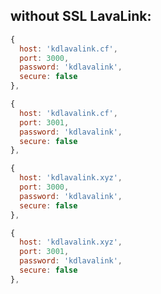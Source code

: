 ## without SSL LavaLink:
```javascript
{
  host: 'kdlavalink.cf',
  port: 3000,
  password: 'kdlavalink',
  secure: false
},
```

```javascript
{
  host: 'kdlavalink.cf',
  port: 3001,
  password: 'kdlavalink',
  secure: false
},
```

```javascript
{
  host: 'kdlavalink.xyz',
  port: 3000,
  password: 'kdlavalink',
  secure: false
},
```

```javascript
{
  host: 'kdlavalink.xyz',
  port: 3001,
  password: 'kdlavalink',
  secure: false
},
```
